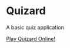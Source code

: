 # Quizard
A basic quiz application

[Play Quizard Online!](https://josh-cook.github.io/quiz-app/html/index.html)